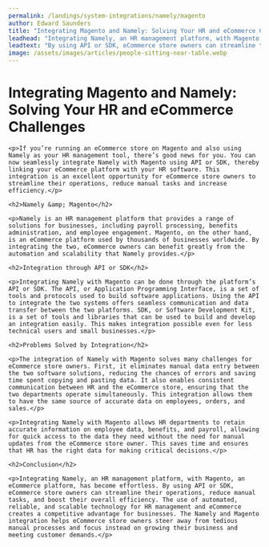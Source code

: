 ```yaml
---
permalink: /landings/system-integrations/namely/magento
author: Edward Saunders
title: "Integrating Magento and Namely: Solving Your HR and eCommerce Challenges"
leadhead: "Integrating Namely, an HR management platform, with Magento, an eCommerce platform, has become effortless"
leadtext: "By using API or SDK, eCommerce store owners can streamline their operations, reduce manual tasks, and boost their overall efficiency. The use of automated, reliable, and scalable technology for HR management and eCommerce creates a competitive advantage for businesses. The Namely and Magento integration helps eCommerce store owners steer away from tedious manual processes and focus instead on growing their business and meeting customer demands."
image: /assets/images/articles/people-sitting-near-table.webp
---
```

<div class="arttext">	<h1>Integrating Magento and Namely: Solving Your HR and eCommerce Challenges</h1>

	<p>If you’re running an eCommerce store on Magento and also using Namely as your HR management tool, there’s good news for you. You can now seamlessly integrate Namely with Magento using API or SDK, thereby linking your eCommerce platform with your HR software. This integration is an excellent opportunity for eCommerce store owners to streamline their operations, reduce manual tasks and increase efficiency.</p>

	<h2>Namely &amp; Magento</h2>

	<p>Namely is an HR management platform that provides a range of solutions for businesses, including payroll processing, benefits administration, and employee engagement. Magento, on the other hand, is an eCommerce platform used by thousands of businesses worldwide. By integrating the two, eCommerce owners can benefit greatly from the automation and scalability that Namely provides.</p>

	<h2>Integration through API or SDK</h2>

	<p>Integrating Namely with Magento can be done through the platform’s API or SDK. The API, or Application Programming Interface, is a set of tools and protocols used to build software applications. Using the API to integrate the two systems offers seamless communication and data transfer between the two platforms. SDK, or Software Development Kit, is a set of tools and libraries that can be used to build and develop an integration easily. This makes integration possible even for less technical users and small businesses.</p>

	<h2>Problems Solved by Integration</h2>

	<p>The integration of Namely with Magento solves many challenges for eCommerce store owners. First, it eliminates manual data entry between the two software solutions, reducing the chances of errors and saving time spent copying and pasting data. It also enables consistent communication between HR and the eCommerce store, ensuring that the two departments operate simultaneously. This integration allows them to have the same source of accurate data on employees, orders, and sales.</p>

	<p>Integrating Namely with Magento allows HR departments to retain accurate information on employee data, benefits, and payroll, allowing for quick access to the data they need without the need for manual updates from the eCommerce store owner. This saves time and ensures that HR has the right data for making critical decisions.</p>

	<h2>Conclusion</h2>

	<p>Integrating Namely, an HR management platform, with Magento, an eCommerce platform, has become effortless. By using API or SDK, eCommerce store owners can streamline their operations, reduce manual tasks, and boost their overall efficiency. The use of automated, reliable, and scalable technology for HR management and eCommerce creates a competitive advantage for businesses. The Namely and Magento integration helps eCommerce store owners steer away from tedious manual processes and focus instead on growing their business and meeting customer demands.</p>

</div>